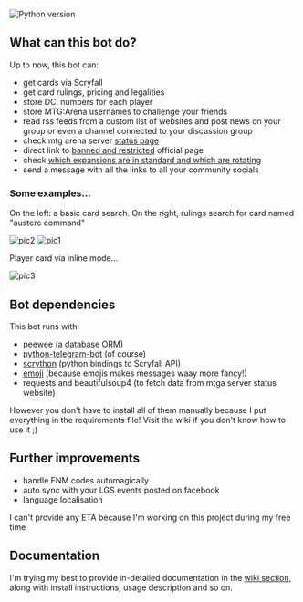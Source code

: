 ![Python version](https://img.shields.io/badge/Python-v3.8-blue.svg)

## What can this bot do?
Up to now, this bot can:
- get cards via Scryfall
- get card rulings, pricing and legalities
- store DCI numbers for each player
- store MTG:Arena usernames to challenge your friends
- read rss feeds from a custom list of websites and post news on your group or even a channel connected to your discussion group
- check mtg arena server [status page](https://magicthegatheringarena.statuspage.io/)
- direct link to [banned and restricted](https://magic.wizards.com/game-info/gameplay/rules-and-formats/banned-restricted) official page
- check [which expansions are in standard and which are rotating](https://whatsinstandard.com)
- send a message with all the links to all your community socials

### Some examples...
On the left: a basic card search. On the right, rulings search for card named "austere command"

![pic2](https://image.ibb.co/nnUCSA/photo-2018-11-22-18-16-24.jpg) ![pic1](https://image.ibb.co/eMoHuq/photo-2018-11-22-18-16-34.jpg)  

Player card via inline mode...

![pic3](https://image.ibb.co/f5ZRLV/Inkedphoto-2018-11-22-18-16-38-LI.jpg)

## Bot dependencies
This bot runs with:

- [peewee](https://github.com/coleifer/peewee) (a database ORM)
- [python-telegram-bot](https://github.com/python-telegram-bot/python-telegram-bot) (of course)
- [scrython](https://github.com/NandaScott/Scrython) (python bindings to Scryfall API)
- [emoji](https://github.com/carpedm20/emoji) (because emojis makes messages waay more fancy!)
- requests and beautifulsoup4 (to fetch data from mtga server status website)

However you don't have to install all of them manually because I put everything in the requirements file! Visit the wiki if you don't know how to use it ;)
## Further improvements
- handle FNM codes automagically
- auto sync with your LGS events posted on facebook
- language localisation

I can't provide any ETA because I'm working on this project during my free time

## Documentation
I'm trying my best to provide in-detailed documentation in the [wiki section](https://github.com/A7F/mtg-telegram-assistant/wiki), along with install instructions, usage description and so on.
